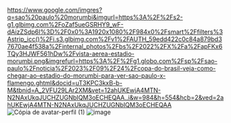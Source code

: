 https://www.google.com/imgres?q=sao%20paulo%20morumbi&imgurl=https%3A%2F%2Fs2-g1.glbimg.com%2FoZaf5ueGSRHY9_wF-dAizZSdp6I%3D%2F0x0%3A1920x1080%2F984x0%2Fsmart%2Ffilters%3Astrip_icc()%2Fi.s3.glbimg.com%2Fv1%2FAUTH_59edd422c0c84a879bd37670ae4f538a%2Finternal_photos%2Fbs%2F2022%2FX%2Fa%2FapFKx6TQy3HJWF561hDw%2Fvista-aerea-estadio-morumbi.png&imgrefurl=https%3A%2F%2Fg1.globo.com%2Fsp%2Fsao-paulo%2Fnoticia%2F2023%2F09%2F24%2Fcopa-do-brasil-veja-como-chegar-ao-estadio-do-morumbi-para-ver-sao-paulo-x-flamengo.ghtml&docid=uT3KPC3kxB-b-M&tbnid=A_2VFU29LAr2XM&vet=12ahUKEwjA4MTN-N2NAxUkqJUCHZUGNbIQM3oECHEQAA..i&w=984&h=554&hcb=2&ved=2ahUKEwjA4MTN-N2NAxUkqJUCHZUGNbIQM3oECHEQAA
![Cópia de avatar-perfil (1)](https://github.com/user-attachments/assets/4d08e160-ef9f-4524-89b7-17a6af236d18)
![image](https://github.com/user-attachments/assets/30148479-b0ed-40c5-8f36-5d6e2a555db4)
